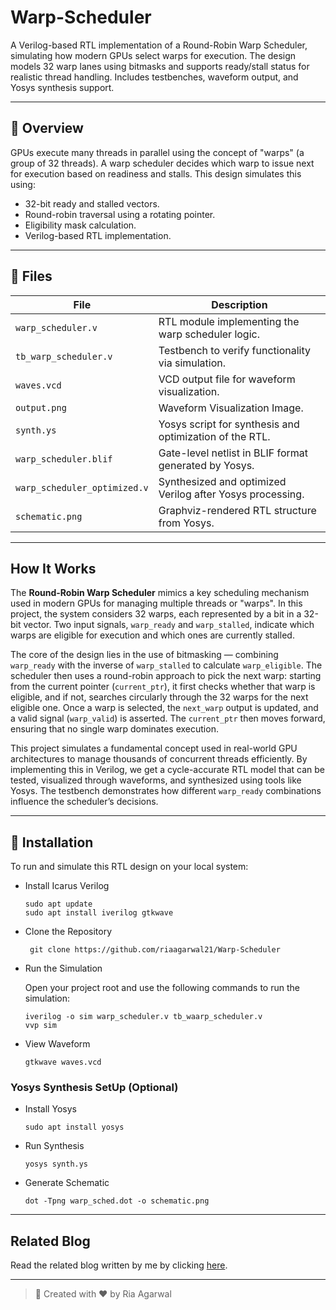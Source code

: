 # Warp-Scheduler
A Verilog-based RTL implementation of a Round-Robin Warp Scheduler, simulating how modern GPUs select warps for execution. The design models 32 warp lanes using bitmasks and supports ready/stall status for realistic thread handling. Includes testbenches, waveform output, and Yosys synthesis support.

--- 

## 🚀 Overview

GPUs execute many threads in parallel using the concept of "warps" (a group of 32 threads). A warp scheduler decides which warp to issue next for execution based on readiness and stalls. This design simulates this using:
- 32-bit ready and stalled vectors.
- Round-robin traversal using a rotating pointer.
- Eligibility mask calculation.
- Verilog-based RTL implementation.

--- 

## 📁 Files

| File                  | Description |
|-----------------------|-------------|
| `warp_scheduler.v`    | RTL module implementing the warp scheduler logic. |
| `tb_warp_scheduler.v` | Testbench to verify functionality via simulation. |
| `waves.vcd`           | VCD output file for waveform visualization. |
| `output.png`          | Waveform Visualization Image.               |
| `synth.ys`            | Yosys script for synthesis and optimization of the RTL.|
| `warp_scheduler.blif` | Gate-level netlist in BLIF format generated by Yosys.|
| `warp_scheduler_optimized.v` | Synthesized and optimized Verilog after Yosys processing. |
| `schematic.png`       | Graphviz-rendered RTL structure from Yosys. |

---

## How It Works

The **Round-Robin Warp Scheduler** mimics a key scheduling mechanism used in modern GPUs for managing multiple threads or "warps". In this project, the system considers 32 warps, each represented by a bit in a 32-bit vector. Two input signals, `warp_ready` and `warp_stalled`, indicate which warps are eligible for execution and which ones are currently stalled.

The core of the design lies in the use of bitmasking — combining `warp_ready` with the inverse of `warp_stalled` to calculate `warp_eligible`. The scheduler then uses a round-robin approach to pick the next warp: starting from the current pointer (`current_ptr`), it first checks whether that warp is eligible, and if not, searches circularly through the 32 warps for the next eligible one. Once a warp is selected, the `next_warp` output is updated, and a valid signal (`warp_valid`) is asserted. The `current_ptr` then moves forward, ensuring that no single warp dominates execution.

This project simulates a fundamental concept used in real-world GPU architectures to manage thousands of concurrent threads efficiently. By implementing this in Verilog, we get a cycle-accurate RTL model that can be tested, visualized through waveforms, and synthesized using tools like Yosys. The testbench demonstrates how different `warp_ready` combinations influence the scheduler’s decisions.

---

## 🔧 Installation

To run and simulate this RTL design on your local system:

- Install Icarus Verilog
  ```
  sudo apt update
  sudo apt install iverilog gtkwave
  ```
- Clone the Repository
  ```
   git clone https://github.com/riaagarwal21/Warp-Scheduler
  ```
- Run the Simulation
  
  Open your project root and use the following commands to run the simulation:
  
  ```
  iverilog -o sim warp_scheduler.v tb_waarp_scheduler.v
  vvp sim
  ```
- View Waveform
  ```
  gtkwave waves.vcd
  ```

### Yosys Synthesis SetUp (Optional)
- Install Yosys
  ```
  sudo apt install yosys
  ```
- Run Synthesis
  ```
  yosys synth.ys
  ```
- Generate Schematic
  ```
  dot -Tpng warp_sched.dot -o schematic.png
  ```
---
## Related Blog

Read the related blog written by me by clicking [here](https://medium.com/@riaagarwal2512/hardware-at-warp-speed-ad20ba0bdc19).

---

> 📌 Created with ❤️ by Ria Agarwal
